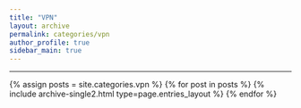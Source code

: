 ```yaml
---
title: "VPN"
layout: archive
permalink: categories/vpn
author_profile: true
sidebar_main: true
---
```


<!-- 공백이 포함되어 있는 카테고리 이름의 경우 site.categories.['a b c'] 이런식으로! -->

***

{% assign posts = site.categories.vpn %}
{% for post in posts %} {% include archive-single2.html type=page.entries_layout %} {% endfor %}